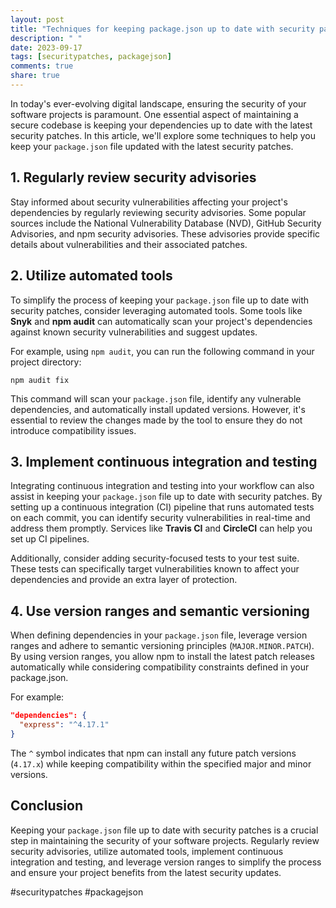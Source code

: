 ```yaml
---
layout: post
title: "Techniques for keeping package.json up to date with security patches"
description: " "
date: 2023-09-17
tags: [securitypatches, packagejson]
comments: true
share: true
---
```


In today's ever-evolving digital landscape, ensuring the security of your software projects is paramount. One essential aspect of maintaining a secure codebase is keeping your dependencies up to date with the latest security patches. In this article, we'll explore some techniques to help you keep your `package.json` file updated with the latest security patches.

## 1. Regularly review security advisories

Stay informed about security vulnerabilities affecting your project's dependencies by regularly reviewing security advisories. Some popular sources include the National Vulnerability Database (NVD), GitHub Security Advisories, and npm security advisories. These advisories provide specific details about vulnerabilities and their associated patches.

## 2. Utilize automated tools

To simplify the process of keeping your `package.json` file up to date with security patches, consider leveraging automated tools. Some tools like **Snyk** and **npm audit** can automatically scan your project's dependencies against known security vulnerabilities and suggest updates.

For example, using `npm audit`, you can run the following command in your project directory:

```
npm audit fix
```

This command will scan your `package.json` file, identify any vulnerable dependencies, and automatically install updated versions. However, it's essential to review the changes made by the tool to ensure they do not introduce compatibility issues.

## 3. Implement continuous integration and testing

Integrating continuous integration and testing into your workflow can also assist in keeping your `package.json` file up to date with security patches. By setting up a continuous integration (CI) pipeline that runs automated tests on each commit, you can identify security vulnerabilities in real-time and address them promptly. Services like **Travis CI** and **CircleCI** can help you set up CI pipelines.

Additionally, consider adding security-focused tests to your test suite. These tests can specifically target vulnerabilities known to affect your dependencies and provide an extra layer of protection.

## 4. Use version ranges and semantic versioning

When defining dependencies in your `package.json` file, leverage version ranges and adhere to semantic versioning principles (`MAJOR.MINOR.PATCH`). By using version ranges, you allow npm to install the latest patch releases automatically while considering compatibility constraints defined in your package.json.

For example:

```json
"dependencies": {
  "express": "^4.17.1"
}
```

The `^` symbol indicates that npm can install any future patch versions (`4.17.x`) while keeping compatibility within the specified major and minor versions.

## Conclusion

Keeping your `package.json` file up to date with security patches is a crucial step in maintaining the security of your software projects. Regularly review security advisories, utilize automated tools, implement continuous integration and testing, and leverage version ranges to simplify the process and ensure your project benefits from the latest security updates.

#securitypatches #packagejson